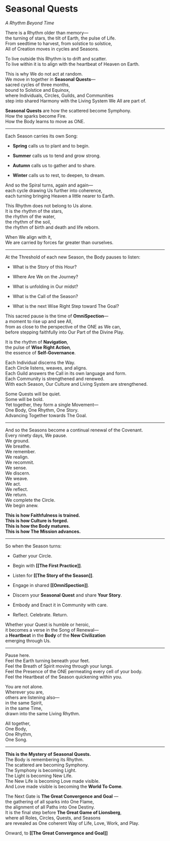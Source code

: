 # Seasonal Quests

_A Rhythm Beyond Time_

There is a Rhythm older than memory—  
the turning of stars, the tilt of Earth, the pulse of Life.  
From seedtime to harvest, from solstice to solstice,  
All of Creation moves in cycles and Seasons.

To live outside this Rhythm is to drift and scatter.  
To live within it is to align with the heartbeat of Heaven on Earth.

This is why We do not act at random.  
We move in together in **Seasonal Quests**—  
sacred cycles of three months,  
bound to Solstice and Equinox,  
where Individuals, Circles, Guilds, and Communities  
step into shared Harmony with the Living System We All are part of.

**Seasonal Quests** are how the scattered become Symphony.  
How the sparks become Fire.  
How the Body learns to move as ONE.

---

Each Season carries its own Song:

- **Spring** calls us to plant and to begin.
    
- **Summer** calls us to tend and grow strong.
    
- **Autumn** calls us to gather and to share.
    
- **Winter** calls us to rest, to deepen, to dream.
    

And so the Spiral turns, again and again—  
each cycle drawing Us further into coherence,  
each turning bringing Heaven a little nearer to Earth.

This Rhythm does not belong to Us alone.  
It is the rhythm of the stars,  
the rhythm of the water,  
the rhythm of the soil,  
the rhythm of birth and death and life reborn.

When We align with it,  
We are carried by forces far greater than ourselves.

---

At the Threshold of each new Season, the Body pauses to listen:

- What is the Story of this Hour?
    
- Where Are We on the Journey? 
    
- What is unfolding in Our midst?
    
- What is the Call of the Season?
    
- What is the next Wise Right Step toward The Goal?
    

This sacred pause is the time of **OmniSpection**—  
a moment to rise up and see All,  
from as close to the perspective of the ONE as We can,  
before stepping faithfully into Our Part of the Divine Play.

It is the rhythm of **Navigation**,  
the pulse of **Wise Right Action**,  
the essence of **Self-Governance**.

Each Individual discerns the Way.  
Each Circle listens, weaves, and aligns.  
Each Guild answers the Call in its own language and form.  
Each Community is strengthened and renewed.  
With each Season, Our Culture and Living System are strengthened.  

Some Quests will be quiet.  
Some will be bold.  
Yet together, they form a single Movement—  
One Body, One Rhythm, One Story.  
Advancing Together towards The Goal. 

---

And so the Seasons become a continual renewal of the Covenant.  
Every ninety days, We pause.  
We ground.  
We breathe.  
We remember.  
We realign.  
We recommit.  
We sense.  
We discern.  
We weave.  
We act.  
We reflect.  
We return.  
We complete the Circle.  
We begin anew.  

**This is how Faithfulness is trained.**  
**This is how Culture is forged.**  
**This is how the Body matures.**  
**This is how The Mission advances.**

---

So when the Season turns:

- Gather your Circle.
    
- Begin with **[[The First Practice]]**.
    
- Listen for **[[The Story of the Season]]**.
    
- Engage in shared **[[OmniSpection]]**.
    
- Discern your **Seasonal Quest** and share **Your Story**.
    
- Embody and Enact it in Community with care.
    
- Reflect. Celebrate. Return.
    

Whether your Quest is humble or heroic,  
it becomes a verse in the Song of Renewal—  
a **Heartbeat** in the **Body** of the **New Civilization**  
emerging through Us.

---

Pause here.  
Feel the Earth turning beneath your feet.  
Feel the Breath of Spirit moving through your lungs.  
Feel the Presence of the ONE permeating every cell of your body.  
Feel the Heartbeat of the Season quickening within you.

You are not alone.  
Wherever you are,  
others are listening also—  
in the same Spirit,  
in the same Time,  
drawn into the same Living Rhythm.

All together,  
One Body,  
One Rhythm,  
One Song.

---

**This is the Mystery of Seasonal Quests.**  
The Body is remembering its Rhythm.  
The scattered are becoming Symphony.  
The Symphony is becoming Light.  
The Light is becoming New Life.  
The New Life is becoming Love made visible.  
And Love made visible is becoming the **World To Come**.

The Next Gate is **The Great Convergence and Goal** —  
the gathering of all sparks into One Flame,  
the alignment of all Paths into One Destiny.  
It is the final step before **The Great Game of Lionsberg**,  
where all Roles, Circles, Quests, and Seasons  
are revealed as One coherent Way of Life, Love, Work, and Play.

Onward, to **[[The Great Convergence and Goal]]** 